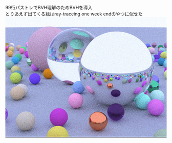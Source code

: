 99行パストレでBVH理解のためBVHを導入  
とりあえず出てくる絵はray-traceing one week endのやつに似せた  
![image](https://github.com/garbagememo/smallpt-bvh/blob/main/test.jpg)
